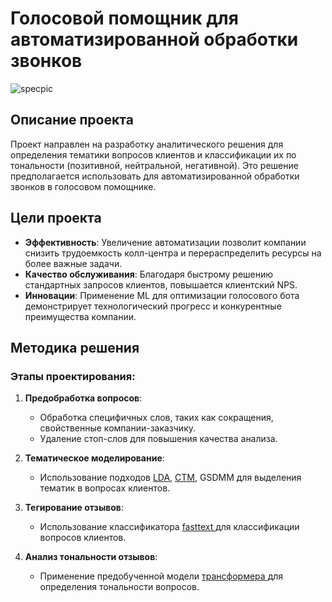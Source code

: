 # Голосовой помощник для автоматизированной обработки звонков 
![specpic](https://github.com/pearllumin/5post-voice-bot/assets/144477967/06b2e0ea-740d-4539-beae-7e45bda91baf)

## Описание проекта
Проект направлен на разработку аналитического решения для определения тематики вопросов клиентов и классификации их по тональности (позитивной, нейтральной, негативной). Это решение предполагается использовать для автоматизированной обработки звонков в голосовом помощнике.

## Цели проекта
- **Эффективность**: Увеличение автоматизации позволит компании снизить трудоемкость колл-центра и перераспределить ресурсы на более важные задачи.
- **Качество обслуживания**: Благодаря быстрому решению стандартных запросов клиентов, повышается клиентский NPS.
- **Инновации**: Применение ML для оптимизации голосового бота демонстрирует технологический прогресс и конкурентные преимущества компании.
  
## Методика решения

### Этапы проектирования:

1. **Предобработка вопросов**:
   - Обработка специфичных слов, таких как сокращения, свойственные компании-заказчику.
   - Удаление стоп-слов для повышения качества анализа.
     
2. **Тематическое моделирование**:
   - Использование подходов [LDA](https://www.jmlr.org/papers/volume3/blei03a/blei03a.pdf), [CTM](https://github.com/MilaNLProc/contextualized-topic-models), GSDMM для выделения тематик в вопросах клиентов.
     
3. **Тегирование отзывов**:
   - Использование классификатора [fasttext ](https://fasttext.cc/docs/en/supervised-tutorial.html) для классификации вопросов клиентов.
     
4. **Анализ тональности отзывов**:
   - Применение предобученной модели [трансформера ](https://huggingface.co/sismetanin/rubert-ru-sentiment-rusentiment) для определения тональности вопросов.
